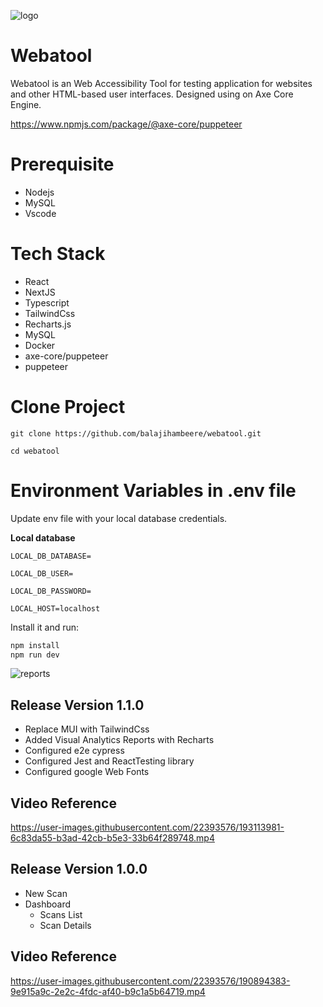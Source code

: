 ![logo](https://user-images.githubusercontent.com/22393576/190894277-ddc94895-d8ab-4fc4-8dc8-4636710df4a9.png)



# Webatool
Webatool is an Web Accessibility Tool for testing application for websites and other HTML-based user interfaces. Designed using on Axe Core Engine.

https://www.npmjs.com/package/@axe-core/puppeteer

# Prerequisite
- Nodejs
- MySQL
- Vscode

# Tech Stack
- React
- NextJS
- Typescript
- TailwindCss
- Recharts.js
- MySQL
- Docker
- axe-core/puppeteer
- puppeteer

# Clone Project
```
git clone https://github.com/balajihambeere/webatool.git

cd webatool
```
# Environment Variables in .env file 
Update env file with your local database credentials.

**Local database**

```
LOCAL_DB_DATABASE=

LOCAL_DB_USER=

LOCAL_DB_PASSWORD=

LOCAL_HOST=localhost
```

Install it and run:

```sh
npm install
npm run dev
```
![reports](https://user-images.githubusercontent.com/22393576/193112345-e6703314-b15d-4e13-8e59-beed0d4c0a3a.png)


## Release Version 1.1.0
- Replace MUI with TailwindCss
- Added Visual Analytics Reports with Recharts
- Configured e2e cypress
- Configured Jest and ReactTesting library
- Configured google Web Fonts


## Video Reference



https://user-images.githubusercontent.com/22393576/193113981-6c83da55-b3ad-42cb-b5e3-33b64f289748.mp4



## Release Version 1.0.0
- New Scan
- Dashboard
  - Scans List
  - Scan Details

## Video Reference

https://user-images.githubusercontent.com/22393576/190894383-9e915a9c-2e2c-4fdc-af40-b9c1a5b64719.mp4
